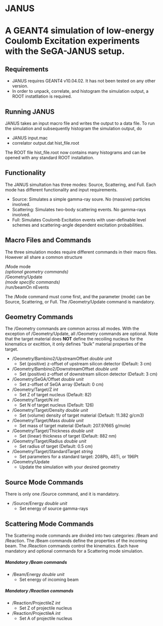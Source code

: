 JANUS
===========================================================================================
A GEANT4 simulation of low-energy Coulomb Excitation experiments with the SeGA-JANUS setup.
===========================================================================================

Requirements
------------------
- JANUS requires GEANT4 v10.04.02. It has not been tested on any other version.
- In order to unpack, correlate, and histogram the simulation output, a ROOT instatllation is required.

Running JANUS
-----------------
JANUS takes an input macro file and writes the output to a data file. To run the simulation and subsequently histogram the simulation output, do

- JANUS input.mac
- correlator output.dat hist_file.root

The ROOT file hist_file.root now contains many histograms and can be opened with any standard ROOT installation.

Functionality
-----------------
The JANUS simultation has three modes: Source, Scattering, and Full. Each mode has different functionality and input requirements. 

- Source: Simulates a simple gamma-ray soure. No (massive) particles involved.
- Scattering: Simulates two-body scattering events. No gamma-rays involved. 
- Full: Simulates Coulomb Excitation events with user-definable level schemes and scattering-angle dependent excitation probabilities.

Macro Files and Commands
-----------------
The three simulation modes require different commands in their macro files. However all share a common structure 

/Mode mode\
*(optional geometry commands)*\
/Geometry/Update\
*(mode specific commands)*\
/run/beamOn nEvents

The /Mode command must come first, and the parameter (mode) can be Source, Scattering, or Full. The /Geometry/Update command is mandatory. 

Geometry Commands
-----------------
The /Geometry commands are common across all modes. With the exception of /Geometry/Update, all /Geometry commands are optional. Note that the target material does **NOT** define the recoiling nucleus for the kinematics or excittion, it only defines "bulk" material properties of the target.

- /Geometry/Bambino2/UpstreamOffset *double unit*
  - Set (positive) z-offset of upstream silicon detector (Default: 3 cm)
- /Geometry/Bambino2/DownstreamOffset *double unit*
  - Set (positive) z-offset of downstream silicon detector (Default: 3 cm)
- /Geometry/SeGA/Offset *double unit*
  - Set z-offset of SeGA array (Default: 0 cm)
- /Geometry/Target/Z *int*
  - Set Z of target nucleus (Default: 82)
- /Geometry/Target/N *int*
  - Set N of target nucleus (Default: 126)
- /Geometry/Target/Density *double unit*
  - Set (volume) density of target material (Default: 11.382 g/cm3)
- /Geometry/Target/Mass *double unit*
  - Set mass of target material (Default: 207.97665 g/mole)
- /Geometry/Target/Thickness *double unit*
  - Set (linear) thickness of target (Default: 882 nm)
- /Geometry/Target/Radius *double unit*
  - Set radius of target (Default: 0.5 cm)
- /Geometry/Target/StandardTarget *string*
  - Set parameters for a standard target: 208Pb, 48Ti, or 196Pt
- /Geometry/Update
  - Update the simulation with your desired geometry

Source Mode Commands
-----------------
There is only one /Source command, and it is mandatory.

- /Source/Energy *double unit*
  - Set energy of source gamma-rays

Scattering Mode Commands
-----------------
The Scattering mode commands are divided into two categories: /Beam and /Reaction. The /Beam commands define the properties of the incoming beam. The /Reaction commands control the kinematics. Each have mandatory and optional commands for a Scattering mode simulation.

##### Mandatory /Beam commands
- /Beam/Energy *double unit*
  - Set energy of incoming beam

##### Mandatory /Reaction commands
- /Reaction/ProjectileZ *int*
  - Set Z of projectile nucleus
- /Reaction/ProjectileA *int*
  - Set A of projectile nucleus



